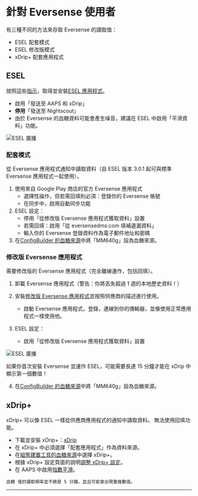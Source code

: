 # 針對 Eversense 使用者

有三種不同的方法來存取 Eversense 的讀取值：

- ESEL 配套模式
- ESEL 修改版模式
- xDrip+ 配套應用程式

## ESEL

按照這些[指示](https://github.com/BernhardRo/Esel?tab=readme-ov-file#esel)，取得並安裝[ESEL 應用程式](https://github.com/BernhardRo/Esel/tree/master/apk)。

- 啟用「發送至 AAPS 和 xDrip」
- **停用**「發送至 Nightscout」
- 由於 Eversense 的血糖資料可能會產生噪音，建議在 ESEL 中啟用「平滑資料」功能。

![ESEL 廣播](../images/ESEL.png)

### 配套模式

從 Eversense 應用程式通知中讀取資料（自 ESEL 版本 3.0.1 起可與標準 Eversense 應用程式一起使用）。

1. 使用來自 Google Play 商店的官方 Eversense 應用程式
   - 選擇性操作，但若需回填則必須：登錄你的 Eversense 帳號
   - 在同步中，啟用自動同步功能
2. ESEL 設定：
   - 停用「從修改版 Eversense 應用程式獲取資料」設置
   - 若需回填：啟用「從 eversensedms.com 填補遺漏資料」
   - 輸入你的 Eversense 登錄資料作為電子郵件地址和密碼
3. 在[ConfigBuilder 的血糖來源](../Configuration/Config-Builder.md#bg-source)中將「MM640g」設為血糖來源。

### 修改版 Eversense 應用程式

 需要修改版的 Eversense 應用程式（完全離線運作，包括回填）。

1. 卸載 Eversense 應用程式（警告：你將丟失超過 1 週的本地歷史資料！）

2. 安裝[修改版 Eversense 應用程式](https://cr4ck3d3v3r53n53.club)並按照供應商的描述進行使用。

   - 啟動 Eversense 應用程式，登錄，連線到你的傳輸器，並像使用正常應用程式一樣使用他。

3. ESEL 設定：

   - 啟用「從修改版 Eversense 應用程式獲取資料」設置



![ESEL 廣播](../images/ESELpatch.png)

如果你首次安裝 Eversense 並運作 ESEL，可能需要長達 15 分鐘才能在 xDrip 中顯示第一個數值！

4. 在[ConfigBuilder 的血糖來源](../Configuration/Config-Builder.md#bg-source)中將「MM640g」設為血糖來源。

## xDrip+

xDrip+ 可以像 ESEL 一樣從供應商應用程式的通知中讀取資料。 無法使用回填功能。

- 下載並安裝 xDrip+：[xDrip](https://github.com/NightscoutFoundation/xDrip)
- 在 xDrip+ 中必須選擇「配套應用程式」作為資料來源。
- 在[組態建置工具的血糖來源](../Configuration/Config-Builder.md#bg-source)中選擇 xDrip+。
- 根據 xDrip+ 設定頁面的說明[調整 xDrip+ 設定](../Configuration/xdrip.md)。
- 在 AAPS 中啟用[指數平滑](../Usage/Smoothing-Blood-Glucose-Data.md#smoothing-blood-glucose-data)。

```{warning}
血糖 值的讀取頻率並不總是 5 分鐘，並且可能會出現重複數值。
```

****
